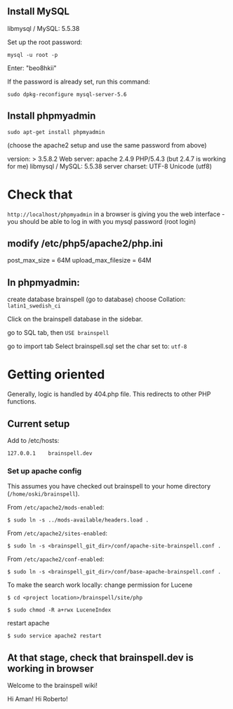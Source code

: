 
Install MySQL
--------------------
libmysql / MySQL: 5.5.38

Set up the root password:

    mysql -u root -p

Enter: "beo8hkii"

If the password is already set, run this command:

    sudo dpkg-reconfigure mysql-server-5.6

Install phpmyadmin
--------------------

    sudo apt-get install phpmyadmin
    
(choose the apache2 setup and use the same password from above)

version: > 3.5.8.2
Web server: apache 2.4.9 PHP/5.4.3 (but 2.4.7 is working for me)
libmysql / MySQL: 5.5.38
server charset: UTF-8 Unicode (utf8)

# Check that 
`http://localhost/phpmyadmin`
in a browser is giving you the web interface - you should be able to log in with you mysql password (root login)


modify /etc/php5/apache2/php.ini
-------------------------------------
post_max_size = 64M
upload_max_filesize = 64M


In phpmyadmin:
----------------

create database brainspell (go to database) 
choose Collation: `latin1_swedish_ci`

Click on the brainspell database in the sidebar.

go to SQL tab, then 
`USE brainspell`

go to import tab
Select brainspell.sql
set the char set to: `utf-8`


# Getting oriented

Generally, logic is handled by 404.php file. This redirects to other PHP functions.

## Current setup

Add to /etc/hosts:

```
127.0.0.1    brainspell.dev
```

### Set up apache config

This assumes you have checked out brainspell to your home directory (`/home/oski/brainspell`).

From `/etc/apache2/mods-enabled`:

```
$ sudo ln -s ../mods-available/headers.load .
```

From `/etc/apache2/sites-enabled`:

```
$ sudo ln -s <brainspell_git_dir>/conf/apache-site-brainspell.conf .
```

From `/etc/apache2/conf-enabled`:

```
$ sudo ln -s <brainspell_git_dir>/conf/base-apache-brainspell.conf .
```

To make the search work locally: change permission for Lucene

```
$ cd <project location>/brainspell/site/php
```

```
$ sudo chmod -R a+rwx LuceneIndex
```

restart apache 

```
$ sudo service apache2 restart
```

At that stage, check that brainspell.dev is working in browser
---------------------------------------------------------------

Welcome to the brainspell wiki!

Hi Aman!
Hi Roberto!
